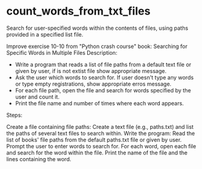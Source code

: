 # count_words_from_txt_files
Search for user-specified words within the contents of files, using paths provided in a specified list file.

Improve exercise 10-10 from "Python crash course" book:
Searching for Specific Words in Multiple Files
Description:

* Write a program that reads a list of file paths from a default text file or given by user,
  if is not extist file show appropriate message.
* Ask the user which words to search for. If user doesn't type any words or type empty
  registrations, show appropriate erros message.
* For each file path, open the file and search for words specified by the user
  and count it.
* Print the file name and number of times where each word appears.

Steps:

Create a file containing file paths:
Create a text file (e.g., paths.txt) and list the paths of several text files to search within.
Write the program:
Read the list of books' file paths from the default paths.txt file or given by user.
Prompt the user to enter words to search for.
For each word, open each file and search for the word within the file.
Print the name of the file and the lines containing the word.

